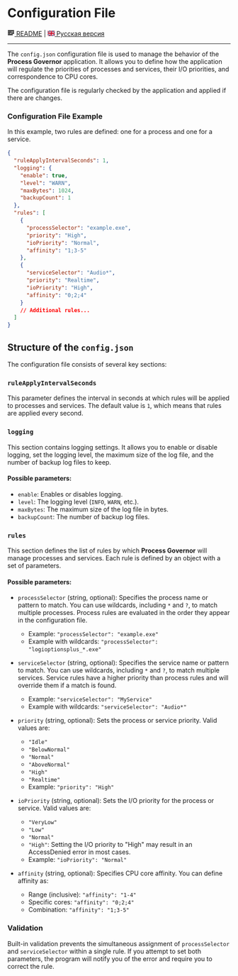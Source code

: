# Configuration File

[![README](icons/readme.png) README](README.md) | [![EN](icons/gb.png) Русская версия](configuration_file.ru.md)

---

The `config.json` configuration file is used to manage the behavior of the **Process Governor** application. It allows
you to define how the application will regulate the priorities of processes and services, their I/O priorities, and
correspondence to CPU cores.

The configuration file is regularly checked by the application and applied if there are changes.

### Configuration File Example

In this example, two rules are defined: one for a process and one for a service.

```json
{
  "ruleApplyIntervalSeconds": 1,
  "logging": {
    "enable": true,
    "level": "WARN",
    "maxBytes": 1024,
    "backupCount": 1
  },
  "rules": [
    {
      "processSelector": "example.exe",
      "priority": "High",
      "ioPriority": "Normal",
      "affinity": "1;3-5"
    },
    {
      "serviceSelector": "Audio*",
      "priority": "Realtime",
      "ioPriority": "High",
      "affinity": "0;2;4"
    }
    // Additional rules...
  ]
}
```

## Structure of the `config.json`

The configuration file consists of several key sections:

### `ruleApplyIntervalSeconds`

This parameter defines the interval in seconds at which rules will be applied to processes and services. The default
value is `1`, which means that rules are applied every second.

### `logging`

This section contains logging settings. It allows you to enable or disable logging, set the logging level, the maximum
size of the log file, and the number of backup log files to keep.

#### Possible parameters:

- `enable`: Enables or disables logging.
- `level`: The logging level (`INFO`, `WARN`, etc.).
- `maxBytes`: The maximum size of the log file in bytes.
- `backupCount`: The number of backup log files.

### `rules`

This section defines the list of rules by which **Process Governor** will manage processes and services. Each rule is
defined by an object with a set of parameters.

#### Possible parameters:

- `processSelector` (string, optional): Specifies the process name or pattern to match. You can use wildcards,
  including `*` and `?`, to match multiple processes. Process rules are evaluated in the order they appear in the
  configuration
  file.
    - Example: `"processSelector": "example.exe"`
    - Example with wildcards: `"processSelector": "logioptionsplus_*.exe"`

- `serviceSelector` (string, optional): Specifies the service name or pattern to match. You can use wildcards,
  including `*` and `?`, to match multiple services. Service rules have a higher priority than process rules and will
  override them if a match is found.
    - Example: `"serviceSelector": "MyService"`
    - Example with wildcards: `"serviceSelector": "Audio*"`

- `priority` (string, optional): Sets the process or service priority.
  Valid values are:
    - `"Idle"`
    - `"BelowNormal"`
    - `"Normal"`
    - `"AboveNormal"`
    - `"High"`
    - `"Realtime"`
    - Example: `"priority": "High"`

- `ioPriority` (string, optional): Sets the I/O priority for the process or service.
  Valid values are:
    - `"VeryLow"`
    - `"Low"`
    - `"Normal"`
    - `"High"`: Setting the I/O priority to "High" may result in an AccessDenied error in most cases.
    - Example: `"ioPriority": "Normal"`

- `affinity` (string, optional): Specifies CPU core affinity.
  You can define affinity as:
    - Range (inclusive): `"affinity": "1-4"`
    - Specific cores: `"affinity": "0;2;4"`
    - Combination: `"affinity": "1;3-5"`

### Validation

Built-in validation prevents the simultaneous assignment of `processSelector` and `serviceSelector` within a single
rule. If you attempt to set both parameters, the program will notify you of the error and require you to correct the
rule.